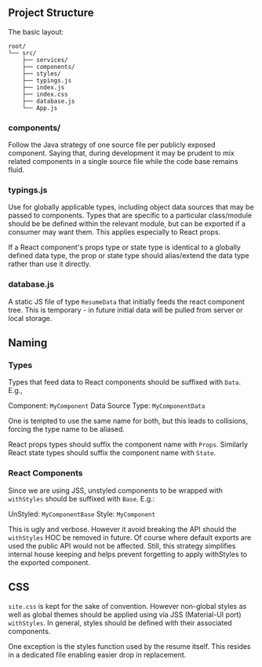 ## Project Structure 
The basic layout:

```
root/
└── src/
    ├── services/
    ├── components/
    ├── styles/
    ├── typings.js
    ├── index.js
    ├── index.css
    ├── database.js
    └── App.js
```


### components/
Follow the Java strategy of one source file per publicly exposed component. Saying that, during development it may be prudent to mix related components in a single source file while the code base remains fluid. 


### typings.js
Use for globally applicable types, including object data sources that may be passed to components. Types that are specific to a particular class/module should be be defined within the relevant module, but can be exported if a consumer may want them. This applies especially to React props. 

If a React component's props type or state type is identical to a globally defined data type, the prop or state type should alias/extend the data type rather than use it directly.  


### database.js
A static JS file of type `ResumeData` that initially feeds the react component tree. This is temporary - in future initial data will be pulled from server or local storage. 


## Naming


### Types
Types that feed data to React components should be suffixed with `Data`. E.g.,

Component: `MyComponent`
Data Source Type: `MyComponentData`

One is tempted to use the same name for both, but this leads to collisions, forcing the type name to be aliased. 

React props types should suffix the component name with `Props`. Similarly React state types should suffix the component name with `State`. 


### React Components 
Since we are using JSS, unstyled components to be wrapped with `withStyles` should be suffixed with `Base`. E.g.:

UnStyled: `MyComponentBase`
Style: `MyComponent`

This is ugly and verbose. However it avoid breaking the API should the `withStyles` HOC be removed in future. Of course where default exports are used the public API would not be affected. Still, this strategy simplifies internal house keeping and helps prevent forgetting to apply withStyles to the exported component.


## CSS
`site.css` is kept for the sake of convention. However non-global styles as well as global themes should be applied using via JSS (Material-UI port) `withStyles`.  In general, styles should be defined with their associated components. 

One exception is the styles function used by the resume itself. This resides in a dedicated file enabling easier drop in replacement.